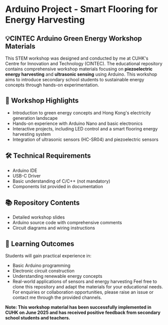 # Arduino Project - Smart Flooring for Energy Harvesting

## 💡CINTEC Arduino Green Energy Workshop Materials
This STEM workshop was designed and conducted by me at CUHK's Centre for Innovation and Technology (CINTEC). The educational repository contains comprehensive workshop materials focusing on **piezoelectric energy harvesting** and **ultrasonic sensing** using Arduino. This workshop aims to introduce secondary school students to sustainable energy concepts through hands-on experimentation.

## 🌟 Workshop Highlights
* Introduction to green energy concepts and Hong Kong's electricity generation landscape
* Hands-on experience with Arduino Nano and basic electronics
* Interactive projects, including LED control and a smart flooring energy harvesting system
* Integration of ultrasonic sensors (HC-SR04) and piezoelectric sensors

## 🛠️ Technical Requirements
* Arduino IDE
* USB-C Driver
* Basic understanding of C/C++ (not mandatory)
* Components list provided in documentation

## 📚 Repository Contents
* Detailed workshop slides
* Arduino source code with comprehensive comments
* Circuit diagrams and wiring instructions


## 🎯 Learning Outcomes
Students will gain practical experience in:
* Basic Arduino programming
* Electronic circuit construction
* Understanding renewable energy concepts
* Real-world applications of sensors and energy harvesting
Feel free to clone this repository and adapt the materials for your educational needs. For enquiries or collaboration opportunities, please raise an issue or contact me through the provided channels.

**Note: This workshop material has been successfully implemented in CUHK on June 2025 and has received positive feedback from secondary school students and teachers.**
